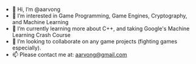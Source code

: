 - 👋 Hi, I’m @aarvong
- 👀 I’m interested in Game Programming, Game Engines, Cryptography, and Machine Learning
- 🌱 I’m currently learning more about C++, and taking Google's Machine Learning Crash Course
- 💞️ I’m looking to collaborate on any game projects (fighting games especially).
- 📫 Please contact me at: aarvong@gmail.com

<!---
aarvong/aarvong is a ✨ special ✨ repository because its `README.md` (this file) appears on your GitHub profile.
You can click the Preview link to take a look at your changes.
--->

